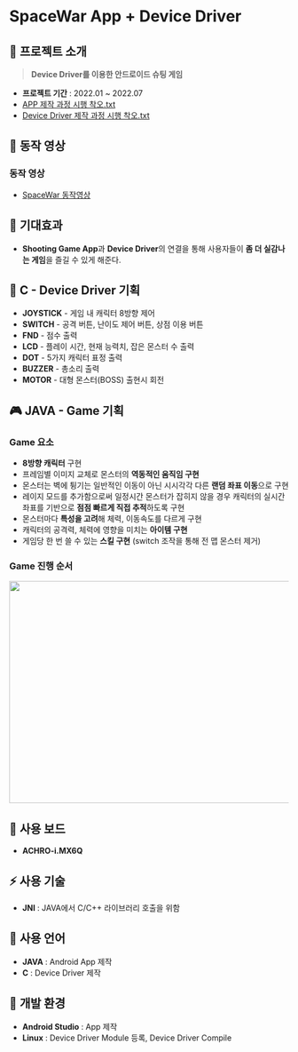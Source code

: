 # SpaceWar App + Device Driver
## 👋 프로젝트 소개
> **Device Driver를 이용한 안드로이드 슈팅 게임**
- **프로젝트 기간** : 2022.01 ~ 2022.07
- [APP 제작 과정 시행 착오.txt](https://github.com/JiMin4210/App_dev_driver/blob/main/App%EA%B4%80%EB%A0%A8%20%EC%8B%9C%ED%96%89%EC%B0%A9%EC%98%A4.txt)
- [Device Driver 제작 과정 시행 착오.txt](https://github.com/JiMin4210/App_dev_driver/blob/main/Dev_Driver%EC%8B%9C%ED%96%89%EC%B0%A9%EC%98%A4.txt)

## :movie_camera: 동작 영상
### 동작 영상
- [SpaceWar 동작영상](https://www.youtube.com/watch?v=vcuzwI079nE)

## :pushpin: 기대효과
- **Shooting Game App**과 **Device Driver**의 연결을 통해 사용자들이 **좀 더 실감나는 게임**을 즐길 수 있게 해준다.

## 🔧 C - Device Driver 기획
- **JOYSTICK** - 게임 내 캐릭터 8방향 제어 
- **SWITCH** - 공격 버튼, 난이도 제어 버튼, 상점 이용 버튼
- **FND** - 점수 출력
- **LCD** - 플레이 시간, 현재 능력치, 잡은 몬스터 수 출력
- **DOT** - 5가지 캐릭터 표정 출력
- **BUZZER** - 총소리 출력
- **MOTOR** - 대형 몬스터(BOSS) 출현시 회전

## 🎮 JAVA - Game 기획
### Game 요소
- **8방향 캐릭터** 구현
- 프레임별 이미지 교체로 몬스터의 **역동적인 움직임 구현**
- 몬스터는 벽에 튕기는 일반적인 이동이 아닌 시시각각 다른 **랜덤 좌표 이동**으로 구현
- 레이지 모드를 추가함으로써 일정시간 몬스터가 잡히지 않을 경우 캐릭터의 실시간 좌표를 기반으로 **점점 빠르게 직접 추적**하도록 구현
- 몬스터마다 **특성을 고려**해 체력, 이동속도를 다르게 구현
- 캐릭터의 공격력, 체력에 영향을 미치는 **아이템 구현**
- 게임당 한 번 쓸 수 있는 **스킬 구현** (switch 조작을 통해 전 맵 몬스터 제거)

### Game 진행 순서
<img src="https://user-images.githubusercontent.com/90883534/215096347-cd91cca1-8e09-4340-b156-42549c9eec2b.png" width="700" height="400"/>

## 🔨 사용 보드
- **ACHRO-i.MX6Q**

## ⚡ 사용 기술
- **JNI** : JAVA에서 C/C++ 라이브러리 호출을 위함

## 📝 사용 언어
- **JAVA** : Android App 제작
- **C** : Device Driver 제작

## 🔆 개발 환경
- **Android Studio** : App 제작
- **Linux** : Device Driver Module 등록, Device Driver Compile







